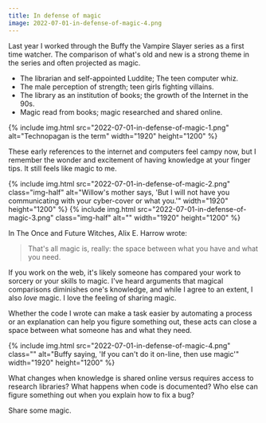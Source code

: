 ```yaml
---
title: In defense of magic
image: 2022-07-01-in-defense-of-magic-4.png
---
```


Last year I worked through the Buffy the Vampire Slayer series as a first time watcher. The comparison of what's old and new is a strong theme in the series and often projected as magic.

- The librarian and self-appointed Luddite; The teen computer whiz.
- The male perception of strength; teen girls fighting villains.
- The library as an institution of books; the growth of the Internet in the 90s.
- Magic read from books; magic researched and shared online.

<div class="photos">
{% include img.html src="2022-07-01-in-defense-of-magic-1.png" alt="Technopagan is the term" width="1920" height="1200" %}
</div>

These early references to the internet and computers feel campy now, but I remember the wonder and excitement of having knowledge at your finger tips. It still feels like magic to me.

<div class="photos">
{% include img.html src="2022-07-01-in-defense-of-magic-2.png" class="img-half" alt="Willow's mother says, 'But I will not have you communicating with your cyber-cover or what you.'" width="1920" height="1200" %}
{% include img.html src="2022-07-01-in-defense-of-magic-3.png" class="img-half" alt="" width="1920" height="1200" %}
</div>

In The Once and Future Witches, Alix E. Harrow wrote:

> That's all magic is, really: the space between what you have and what you need.

If you work on the web, it's likely someone has compared your work to sorcery or your skills to magic. I've heard arguments that magical comparisons diminishes one's knowledge, and while I agree to an extent, I also _love_ magic. I love the feeling of sharing magic.

Whether the code I wrote can make a task easier by automating a process or an explanation can help you figure something out, these acts can close a space between what someone has and what they need.

<div class="photos">
{% include img.html src="2022-07-01-in-defense-of-magic-4.png" class="" alt="Buffy saying, 'If you can't do it on-line, then use magic'" width="1920" height="1200" %}
</div>

What changes when knowledge is shared online versus requires access to research libraries? What happens when code is documented? Who else can figure something out when you explain how to fix a bug?

Share some magic.
